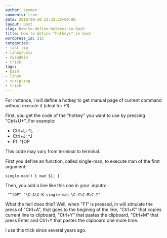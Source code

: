 ```yaml
---
author: keymon
comments: true
date: 2010-09-20 12:32:32+00:00
layout: post
slug: how-to-define-hotkeys-in-bash
title: How to define "hotkeys" in bash
wordpress_id: 215
categories:
- fast-tip
- linux/unix
- sysadmin
- trick
tags:
- bash
- linux
- scripting
- trick
---
```


For instance, I will define a hotkey to get manual page of current command without execute it (ideal for F1).

First, you get the code of the "hotkey" you want to use by pressing "Ctrl+U+<hotkey>". For example:

* Ctrl+L: ^L
* Ctrl+J: ^J
* F1: ^[OP

This code may vary from terminal to terminal.

First you define an function, called single-man, to execute man of the first argument:

    
    single-man() { man $1; }


Then, you add a line like this one in your .inputrc:

    
     "^[OP" "\C-A\C-K single-man \C-Y\C-M\C-Y"


What the hell does this? Well, when "F1" is pressed, in will simulate the press of "Ctrl+A", that goes to the begining of the line, "Ctrl+K" that copies current line to clipboard, "Ctrl+Y" that pastes the clipboard, "Ctrl+M" that press Enter and Ctrl+Y that pastes the clipboard one more time.

I use this trick since several years ago.
